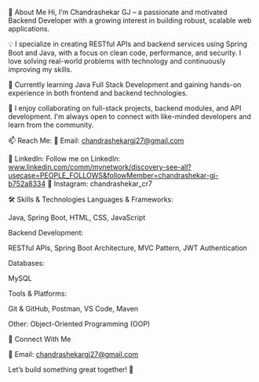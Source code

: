 👋 About Me
Hi, I’m Chandrashekar GJ – a passionate and motivated Backend Developer with a growing interest in building robust, scalable web applications.

💡 I specialize in creating RESTful APIs and backend services using Spring Boot and Java, with a focus on clean code, performance, and security. I love solving real-world problems with technology and continuously improving my skills.

🌱 Currently learning Java Full Stack Development and gaining hands-on experience in both frontend and backend technologies.

💬 I enjoy collaborating on full-stack projects, backend modules, and API development. I'm always open to connect with like-minded developers and learn from the community.

📫 Reach Me:
📧 Email: chandrashekargj27@gmail.com

🔗 LinkedIn: Follow me on LinkedIn: www.linkedin.com/comm/mynetwork/discovery-see-all?usecase=PEOPLE_FOLLOWS&followMember=chandrashekar-gj-b752a8334
📸 Instagram: chandrashekar_cr7

🛠️ Skills & Technologies
Languages & Frameworks:

Java, Spring Boot, HTML, CSS, JavaScript

Backend Development:

RESTful APIs, Spring Boot Architecture, MVC Pattern, JWT Authentication

Databases:

MySQL

Tools & Platforms:

Git & GitHub, Postman, VS Code, Maven

Other:
Object-Oriented Programming (OOP)

🤝 Connect With Me

📧 Email: chandrashekargj27@gmail.com

Let’s build something great together! 🚀

